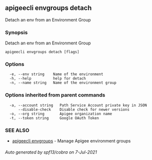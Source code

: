 ## apigeecli envgroups detach

Detach an env from an Environment Group

### Synopsis

Detach an env from an Environment Group

```
apigeecli envgroups detach [flags]
```

### Options

```
  -e, --env string    Name of the environment
  -h, --help          help for detach
  -n, --name string   Name of the environment group
```

### Options inherited from parent commands

```
  -a, --account string   Path Service Account private key in JSON
      --disable-check    Disable check for newer versions
  -o, --org string       Apigee organization name
  -t, --token string     Google OAuth Token
```

### SEE ALSO

* [apigeecli envgroups](apigeecli_envgroups.md)	 - Manage Apigee environment groups

###### Auto generated by spf13/cobra on 7-Jul-2021
